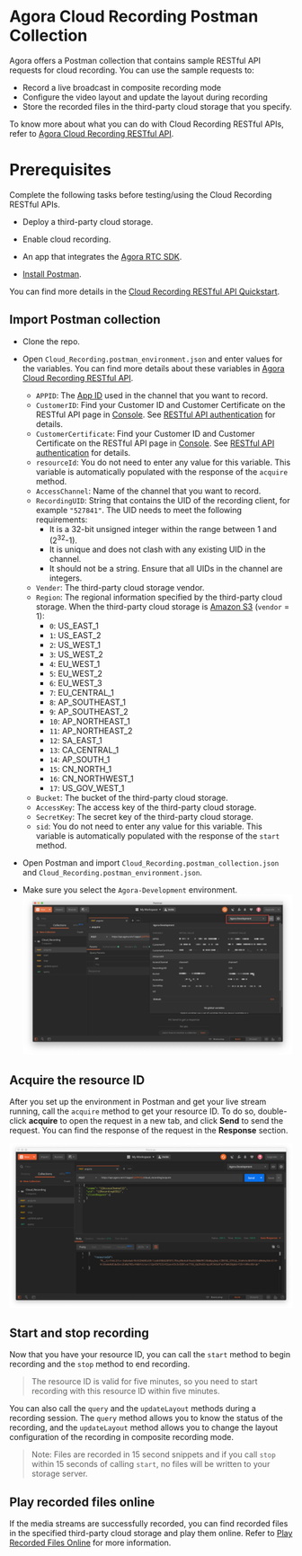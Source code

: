 # Agora Cloud Recording Postman Collection

Agora offers a Postman collection that contains sample RESTful API requests for cloud recording. You can use the sample requests to:

- Record a live broadcast in composite recording mode
- Configure the video layout and update the layout during recording
- Store the recorded files in the third-party cloud storage that you specify.

To know more about what you can do with Cloud Recording RESTful APIs, refer to [Agora Cloud Recording RESTful API](https://docs.agora.io/en/cloud-recording/cloud_recording_api_rest?platform=All%20Platforms).

# Prerequisites

Complete the following tasks before testing/using the Cloud Recording RESTful APIs. 

- Deploy a third-party cloud storage.

- Enable cloud recording.

- An app that integrates the [Agora RTC SDK](https://docs.agora.io/en/Agora%20Platform/terms?platform=All%20Platforms#rtc-sdk).
- [Install Postman](https://www.getpostman.com/downloads/).

You can find more details in the [Cloud Recording RESTful API Quickstart](https://docs.agora.io/en/cloud-recording/cloud_recording_rest?platform=All%20Platforms).

## Import Postman collection

- Clone the repo.

- Open `Cloud_Recording.postman_environment.json` and enter values for the variables. You can find more details about these variables in [Agora Cloud Recording RESTful API](https://docs.agora.io/en/cloud-recording/cloud_recording_api_rest?platform=All%20Platforms).

  - `APPID`: The [App ID](https://docs.agora.io/en/Agora%20Platform/terms?platform=All%20Platforms#a-nameappidaapp-id) used in the channel that you want to record.
  - `CustomerID`: Find your Customer ID and Customer Certificate on the RESTful API page in [Console](https://console.agora.io/). See [RESTful API authentication](https://docs.agora.io/en/faq/restful_authentication) for details.
  - `CustomerCertificate`: Find your Customer ID and Customer Certificate on the RESTful API page in [Console](https://console.agora.io/). See [RESTful API authentication](https://docs.agora.io/en/faq/restful_authentication) for details.
  - `resourceId`: You do not need to enter any value for this variable. This variable is automatically populated with the response of the `acquire` method.
  - `AccessChannel`: Name of the channel that you want to record.
  - `RecordingUID`: String that contains the UID of the recording client, for example `"527841"`. The UID needs to meet the following requirements:
    - It is a 32-bit unsigned integer within the range between 1 and (2<sup>32</sup>-1).
    - It is unique and does not clash with any existing UID in the channel.
    - It should not be a string. Ensure that all UIDs in the channel are integers.
  - `Vender`: The third-party cloud storage vendor.
  - `Region`: The regional information specified by the third-party cloud storage. When the third-party cloud storage is [Amazon S3](https://aws.amazon.com/s3/?nc1=h_ls) (`vendor` = 1):
      - `0`: US_EAST_1
      - `1`: US_EAST_2
      - `2`: US_WEST_1
      - `3`: US_WEST_2
      - `4`: EU_WEST_1
      - `5`: EU_WEST_2
      - `6`: EU_WEST_3
      - `7`: EU_CENTRAL_1
      - `8`: AP_SOUTHEAST_1
      - `9`: AP_SOUTHEAST_2
      - `10`: AP_NORTHEAST_1
      - `11`: AP_NORTHEAST_2
      - `12`: SA_EAST_1
      - `13`: CA_CENTRAL_1
      - `14`: AP_SOUTH_1
      - `15`: CN_NORTH_1
      - `16`: CN_NORTHWEST_1
      - `17`: US_GOV_WEST_1
  - `Bucket`: The bucket of the third-party cloud storage.
  - `AccessKey`: The access key of the third-party cloud storage.
  - `SecretKey`: The secret key of the third-party cloud storage.
  - `sid`: You do not need to enter any value for this variable. This variable is automatically populated with the response of the `start` method.
- Open Postman and import `Cloud_Recording.postman_collection.json` and `Cloud_Recording.postman_environment.json`.
- Make sure you select the `Agora-Development` environment.
![img](./pics/select_env.png)




## Acquire the resource ID

After you set up the environment in Postman and get your live stream running, call the `acquire` method to get your resource ID. To do so, double-click **acquire** to open the request in a new tab, and click **Send** to send the request. You can find the response of the request in the **Response** section.

![img](./pics/acquire_response.png)

## Start and stop recording

Now that you have your resource ID, you can call the `start` method to begin recording and the `stop` method to end recording.

> The resource ID is valid for five minutes, so you need to start recording with this resource ID within five minutes.

You can also call the `query` and the `updateLayout` methods during a recording session. The `query` method allows you to know the status of the recording, and the `updateLayout` method allows you to change the layout configuration of the recording in composite recording mode. 

> Note: Files are recorded in 15 second snippets and if you call `stop` within 15 seconds of calling `start`, no files will be written to your storage server.



## Play recorded files online

If the media streams are successfully recorded, you can find recorded files in the specified third-party cloud storage and play them online. Refer to [Play Recorded Files Online](https://docs.agora.io/en/cloud-recording/cloud_recording_onlineplay?platform=All%20Platforms) for more information.

